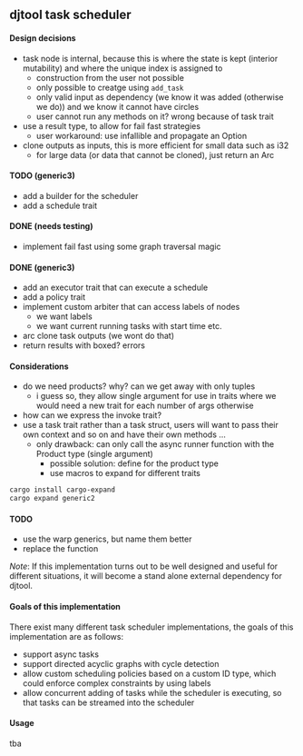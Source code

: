 ## djtool task scheduler

#### Design decisions
- task node is internal, because this is where the state is kept (interior mutability) and where the unique index is assigned to
  - construction from the user not possible
  - only possible to creatge using `add_task`
  - only valid input as dependency (we know it was added (otherwise we do)) and we know it cannot have circles
  - user cannot run any methods on it? wrong because of task trait
- use a result type, to allow for fail fast strategies
  - user workaround: use infallible and propagate an Option<O>
- clone outputs as inputs, this is more efficient for small data such as i32
  - for large data (or data that cannot be cloned), just return an Arc<O>

#### TODO (generic3)
- add a builder for the scheduler
- add a schedule trait

#### DONE (needs testing)
- implement fail fast using some graph traversal magic 

#### DONE (generic3)
- add an executor trait that can execute a schedule
- add a policy trait
- implement custom arbiter that can access labels of nodes
  - we want labels
  - we want current running tasks with start time etc.
- arc clone task outputs (we wont do that)
- return results with boxed? errors

#### Considerations
- do we need products? why? can we get away with only tuples
    - i guess so, they allow single argument for use in traits where we would need a new trait for each number of args otherwise
- how can we express the invoke trait?
- use a task trait rather than a task struct, users will want to pass their own context and so on and have their own methods ...
    - only drawback: can only call the async runner function with the Product type (single argument)
        - possible solution: define for the product type
        - use macros to expand for different traits

```bash
cargo install cargo-expand
cargo expand generic2
```

#### TODO
- use the warp generics, but name them better
- replace the function


_Note_: If this implementation turns out to be well designed and useful for different situations, it will become a stand alone external dependency for djtool.

#### Goals of this implementation

There exist many different task scheduler implementations, the goals of this implementation are as follows:

- support async tasks
- support directed acyclic graphs with cycle detection
- allow custom scheduling policies based on a custom ID type, which could enforce complex constraints by using labels
- allow concurrent adding of tasks while the scheduler is executing, so that tasks can be streamed into the scheduler

#### Usage

tba

